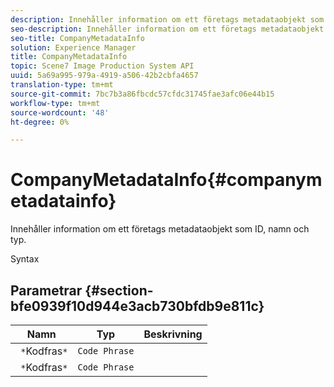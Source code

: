 ```yaml
---
description: Innehåller information om ett företags metadataobjekt som ID, namn och typ.
seo-description: Innehåller information om ett företags metadataobjekt som ID, namn och typ.
seo-title: CompanyMetadataInfo
solution: Experience Manager
title: CompanyMetadataInfo
topic: Scene7 Image Production System API
uuid: 5a69a995-979a-4919-a506-42b2cbfa4657
translation-type: tm+mt
source-git-commit: 7bc7b3a86fbcdc57cfdc31745fae3afc06e44b15
workflow-type: tm+mt
source-wordcount: '48'
ht-degree: 0%

---
```



# CompanyMetadataInfo{#companymetadatainfo}

Innehåller information om ett företags metadataobjekt som ID, namn och typ.

Syntax

## Parametrar {#section-bfe0939f10d944e3acb730bfdb9e811c}

| Namn | Typ | Beskrivning |
|---|---|---|
| ` *`Kodfras`*` | `Code Phrase` |  |
| ` *`Kodfras`*` | `Code Phrase` |  |

